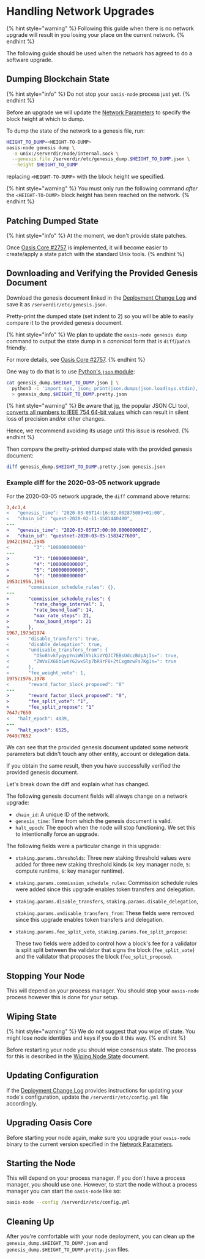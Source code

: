 # Handling Network Upgrades

{% hint style="warning" %}
Following this guide when there is no network upgrade will result in you losing your place on the current network.
{% endhint %}

The following guide should be used when the network has agreed to do a software upgrade.

## Dumping Blockchain State

{% hint style="info" %}
Do not stop your `oasis-node` process just yet.
{% endhint %}

Before an upgrade we will update the [Network Parameters](../set-up-your-machine/current-parameters.md) to specify the block height at which to dump.

To dump the state of the network to a genesis file, run:

```bash
HEIGHT_TO_DUMP=<HEIGHT-TO-DUMP>
oasis-node genesis dump \
  -a unix:/serverdir/node/internal.sock \
  --genesis.file /serverdir/etc/genesis_dump.$HEIGHT_TO_DUMP.json \
  --height $HEIGHT_TO_DUMP
```

replacing `<HEIGHT-TO-DUMP>` with the block height we specified.

{% hint style="warning" %}
You must only run the following command _after_ the `<HEIGHT-TO-DUMP>` block height has been reached on the network.
{% endhint %}

## Patching Dumped State

{% hint style="info" %}
At the moment, we don't provide state patches.

Once [Oasis Core \#2757](https://github.com/oasisprotocol/oasis-core/issues/2757) is implemented, it will become easier to create/apply a state patch with the standard Unix tools.
{% endhint %}

## Downloading and Verifying the Provided Genesis Document

Download the genesis document linked in the [Deployment Change Log](../set-up-your-machine/current-parameters.md) and save it as `/serverdir/etc/genesis.json`.

Pretty-print the dumped state \(set indent to 2\) so you will be able to easily compare it to the provided genesis document.

{% hint style="info" %}
We plan to update the `oasis-node genesis dump` command to output the state dump in a _canonical_ form that is `diff`/`patch` friendly.

For more details, see [Oasis Core \#2757](https://github.com/oasisprotocol/oasis-core/issues/2757).
{% endhint %}

One way to do that is to use [Python's `json` module](https://docs.python.org/3/library/json.html#module-json):

```bash
cat genesis_dump.$HEIGHT_TO_DUMP.json | \
  python3 -c 'import sys, json; print(json.dumps(json.load(sys.stdin), indent=2))' \
  > genesis_dump.$HEIGHT_TO_DUMP.pretty.json
```

{% hint style="warning" %}
Be aware that [jq](http://stedolan.github.io/jq/), the popular JSON CLI tool, [converts all numbers to IEEE 754 64-bit values](https://github.com/stedolan/jq/wiki/FAQ#caveats) which can result in silent loss of precision and/or other changes.

Hence, we recommend avoiding its usage until this issue is resolved.
{% endhint %}

Then compare the pretty-printed dumped state with the provided genesis document:

```bash
diff genesis_dump.$HEIGHT_TO_DUMP.pretty.json genesis.json
```

### Example diff for the 2020-03-05 network upgrade

For the 2020-03-05 network upgrade, the `diff` command above returns:

```diff
3,4c3,4
<   "genesis_time": "2020-03-05T14:16:02.002875089+01:00",
<   "chain_id": "quest-2020-02-11-1581440400",
---
>   "genesis_time": "2020-03-05T17:00:00.000000000Z",
>   "chain_id": "questnet-2020-03-05-1583427600",
1942c1942,1945
<         "3": "100000000000"
---
>         "3": "100000000000",
>         "4": "100000000000",
>         "5": "100000000000",
>         "6": "100000000000"
1953c1956,1961
<       "commission_schedule_rules": {},
---
>       "commission_schedule_rules": {
>         "rate_change_interval": 1,
>         "rate_bound_lead": 14,
>         "max_rate_steps": 21,
>         "max_bound_steps": 21
>       },
1967,1973d1974
<       "disable_transfers": true,
<       "disable_delegation": true,
<       "undisable_transfers_from": {
<         "OSo8hvkfyqypYniWWlVhikiVYQJC7EBsUdczBdpAjIs=": true,
<         "ZWVxEX66b1wnY62wx5lp7bR9rF8+2tCxgmcwFs7Kg1s=": true
<       },
<       "fee_weight_vote": 1,
1975c1976,1978
<       "reward_factor_block_proposed": "0"
---
>       "reward_factor_block_proposed": "0",
>       "fee_split_vote": "1",
>       "fee_split_propose": "1"
7647c7650
<   "halt_epoch": 4839,
---
>   "halt_epoch": 6525,
7649c7652
```

We can see that the provided genesis document updated some network parameters but didn't touch any other entity, account or delegation data.

If you obtain the same result, then you have successfully verified the provided genesis document.

Let's break down the diff and explain what has changed.

The following genesis document fields will always change on a network upgrade:

* `chain_id`: A unique ID of the network.
* `genesis_time`: Time from which the genesis document is valid.
* `halt_epoch`: The epoch when the node will stop functioning. We set this to intentionally force an upgrade.

The following fields were a particular change in this upgrade:

* `staking.params.thresholds`: Three new staking threshold values were added for three new staking threshold kinds \(`4`: key manager node, `5`: compute runtime, `6`: key manager runtime\).
* `staking.params.commission_schedule_rules`: Commission schedule rules were added since this upgrade enables token transfers and delegation.
* `staking.params.disable_transfers`, `staking.params.disable_delegation`,

  `staking.params.undisable_transfers_from`: These fields were removed since this upgrade enables token transfers and delegation.

* `staking.params.fee_split_vote`, `staking.params.fee_split_propose`:

  These two fields were added to control how a block's fee for a validator is split split between the validator that signs the block \(`fee_split_vote`\) and the validator that proposes the block \(`fee_split_propose`\).

## Stopping Your Node

This will depend on your process manager. You should stop your `oasis-node` process however this is done for your setup.

## Wiping State

{% hint style="warning" %}
We do not suggest that you wipe _all_ state. You might lose node identities and keys if you do it this way.
{% endhint %}

Before restarting your node you should wipe consensus state. The process for this is described in the [Wiping Node State](wiping-node-state.md#state-wipe-and-keep-node-identity) document.

## Updating Configuration

If the [Deployment Change Log](../set-up-your-machine/current-parameters.md#deployment-change-log) provides instructions for updating your node's configuration, update the `/serverdir/etc/config.yml` file accordingly.

## Upgrading Oasis Core

Before starting your node again, make sure you upgrade your `oasis-node` binary to the current version specified in the [Network Parameters](../set-up-your-machine/current-parameters.md).

## Starting the Node

This will depend on your process manager. If you don't have a process manager, you should use one. However, to start the node without a process manager you can start the `oasis-node` like so:

```bash
oasis-node --config /serverdir/etc/config.yml
```

## Cleaning Up

After you're comfortable with your node deployment, you can clean up the `genesis_dump.$HEIGHT_TO_DUMP.json` and `genesis_dump.$HEIGHT_TO_DUMP.pretty.json` files.

